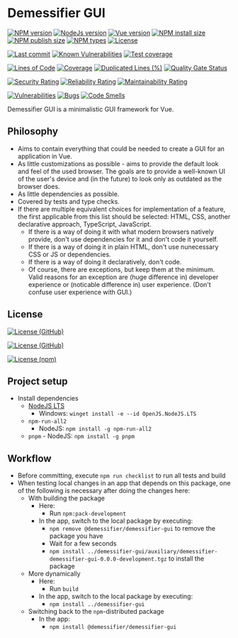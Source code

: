 # Demessifier GUI

[![NPM version](https://badgen.net/npm/v/@demessifier/demessifier-gui)][npm-url]
[![NodeJs version](https://badgen.net/npm/node/@demessifier/demessifier-gui)][npm-url]
[![Vue version](https://badgen.net/static/Vue/3)](https://vuejs.org/)
[![NPM install size](https://badgen.net/packagephobia/install/@demessifier/demessifier-gui)][package-phobia-url]
[![NPM publish size](https://badgen.net/packagephobia/publish/@demessifier/demessifier-gui)][package-phobia-url]
[![NPM types](https://badgen.net/npm/types/@demessifier/demessifier-gui?icon=typescript)][npm-url]
[![License](https://badgen.net/npm/license/@demessifier/demessifier-gui)][npm-url]

[![Last commit](https://badgen.net/github/last-commit/demessifier/demessifier-gui?icon=git)](github-urlhttps://github.com/Demessifier/demessifier-gui)
[![Known Vulnerabilities](https://snyk.io/test/github/demessifier/demessifier-gui/badge.svg)](https://snyk.io/test/github/demessifier/demessifier-gui)
[![Test coverage](https://coveralls.io/repos/github/Demessifier/demessifier-gui/badge.svg?branch=main)](https://coveralls.io/github/Demessifier/demessifier-gui)

[![Lines of Code](https://sonarcloud.io/api/project_badges/measure?project=Demessifier_demessifier-gui&metric=ncloc)](https://sonarcloud.io/summary/new_code?id=Demessifier_demessifier-gui)
[![Coverage](https://sonarcloud.io/api/project_badges/measure?project=Demessifier_demessifier-gui&metric=coverage)](https://sonarcloud.io/summary/new_code?id=Demessifier_demessifier-gui)
[![Duplicated Lines (%)](https://sonarcloud.io/api/project_badges/measure?project=Demessifier_demessifier-gui&metric=duplicated_lines_density)](https://sonarcloud.io/summary/new_code?id=Demessifier_demessifier-gui)
[![Quality Gate Status](https://sonarcloud.io/api/project_badges/measure?project=Demessifier_demessifier-gui&metric=alert_status)](https://sonarcloud.io/summary/new_code?id=Demessifier_demessifier-gui)

[![Security Rating](https://sonarcloud.io/api/project_badges/measure?project=Demessifier_demessifier-gui&metric=security_rating)](https://sonarcloud.io/summary/new_code?id=Demessifier_demessifier-gui)
[![Reliability Rating](https://sonarcloud.io/api/project_badges/measure?project=Demessifier_demessifier-gui&metric=reliability_rating)](https://sonarcloud.io/summary/new_code?id=Demessifier_demessifier-gui)
[![Maintainability Rating](https://sonarcloud.io/api/project_badges/measure?project=Demessifier_demessifier-gui&metric=sqale_rating)](https://sonarcloud.io/summary/new_code?id=Demessifier_demessifier-gui)

[![Vulnerabilities](https://sonarcloud.io/api/project_badges/measure?project=Demessifier_demessifier-gui&metric=vulnerabilities)](https://sonarcloud.io/summary/new_code?id=Demessifier_demessifier-gui)
[![Bugs](https://sonarcloud.io/api/project_badges/measure?project=Demessifier_demessifier-gui&metric=bugs)](https://sonarcloud.io/summary/new_code?id=Demessifier_demessifier-gui)
[![Code Smells](https://sonarcloud.io/api/project_badges/measure?project=Demessifier_demessifier-gui&metric=code_smells)](https://sonarcloud.io/summary/new_code?id=Demessifier_demessifier-gui)

<!--[![Dependabot](https://badgen.net/github/dependabot/demessifier/demessifier-gui)](github-urlhttps://github.com/Demessifier/demessifier-gui) TODO: broken: https://github.com/dependabot/dependabot-core/issues/1912 -->

<!--
[![NPM downloads monthly](https://badgen.net/npm/dm/@demessifier/demessifier-gui)][npm-downloads-url]
[![NPM downloads yearly](https://badgen.net/npm/dy/@demessifier/demessifier-gui)][npm-downloads-url]
[![NPM downloads total](https://badgen.net/npm/dt/@demessifier/demessifier-gui)][npm-downloads-url]
[![NPM dependents](https://badgen.net/npm/dependents/@demessifier/demessifier-gui)][npm-downloads-url]
-->

Demessifier GUI is a minimalistic GUI framework for Vue.

## Philosophy

- Aims to contain everything that could be needed to create a GUI for an application in Vue.
- As little customizations as possible -
  aims to provide the default look and feel of the used browser.
  The goals are to provide a well-known UI of the user's device and
  (in the future) to look only as outdated as the browser does.
- As little dependencies as possible.
- Covered by tests and type checks.
- If there are multiple equivalent choices for implementation of a feature,
  the first applicable from this list should be selected:
  HTML, CSS, another declarative approach, TypeScript, JavaScript.
  - If there is a way of doing it with what modern browsers natively provide,
    don't use dependencies for it and don't code it yourself.
  - If there is a way of doing it in plain HTML, don't use nunecessary CSS or JS or dependencies.
  - If there is a way of doing it declaratively, don't code.
  - Of course, there are exceptions, but keep them at the minimum.
    Valid reasons for an exception are (huge difference in) developer experience
    or (noticable difference in) user experience. (Don't confuse user experience with GUI.)

## License

[![License (GitHub)](https://badgen.net/github/license/demessifier/demessifier-gui?icon=git&label=license%20%28GitHub%20local%29)](LICENSE)

[![License (GitHub)](https://badgen.net/github/license/demessifier/demessifier-gui?icon=github&label=license%20%28GitHub%20main%29)](https://github.com/Demessifier/demessifier-gui/blob/main/LICENSE)

[![License (npm)](https://badgen.net/npm/license/@demessifier/demessifier-gui?icon=npm&label=license%20%28npm%29)][npm-url]

## Project setup

- Install dependencies
  - [NodeJS LTS](https://nodejs.org/en/download/package-manager)
    - Windows: `winget install -e --id OpenJS.NodeJS.LTS`
  - `npm-run-all2`
    - NodeJS: `npm install -g npm-run-all2`
  - `pnpm` - NodeJS: `npm install -g pnpm`
  <!--
      - ~~Windows: `winget install -e --id pnpm.pnpm` (gets eaten by Avast)~~
  -->

<!--
  - `rimraf`
    - NodeJS: `npm install -g rimraf`
-->

## Workflow

- Before committing, execute `npm run checklist` to run all tests and build
- When testing local changes in an app that depends on this package,
  one of the following is necessary after doing the changes here:
  - With building the package
    - Here:
      - Run `npm:pack-development`
    - In the app, switch to the local package by executing:
      - `npm remove @demessifier/demessifier-gui` to remove the package you have
      - Wait for a few seconds
      - `npm install ../demessifier-gui/auxiliary/demessifier-demessifier-gui-0.0.0-development.tgz`
        to install the package
  - More dynamically
    - Here:
      - Run `build`
    - In the app, switch to the local package by executing:
      - `npm install ../demessifier-gui`
  - Switching back to the `npm`-distributed package
    - In the app:
      - `npm install @demessifier/demessifier-gui`

<!-- ---------------------------------------------------------------- -->

[npm-downloads-url]: https://npmcharts.com/compare/@demessifier/demessifier-gui?minimal=true
[npm-url]: https://www.npmjs.com/package/@demessifier/demessifier-gui
[package-phobia-url]: https://packagephobia.com/result?p=@demessifier/demessifier-gui
